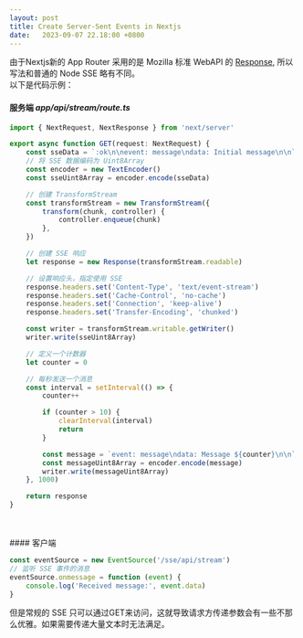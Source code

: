 ```yaml
---
layout: post
title: Create Server-Sent Events in Nextjs
date:   2023-09-07 22.18:00 +0800
---
```


由于Nextjs新的 App Router 采用的是 Mozilla 标准 WebAPI 的 [Response](https://developer.mozilla.org/en-US/docs/Web/API/Response), 所以写法和普通的 Node SSE 略有不同。
<br />
以下是代码示例：

#### 服务端 <i>app/api/stream/route.ts</i>
```typescript
import { NextRequest, NextResponse } from 'next/server'

export async function GET(request: NextRequest) {
    const sseData = `:ok\n\nevent: message\ndata: Initial message\n\n`
    // 将 SSE 数据编码为 Uint8Array
    const encoder = new TextEncoder()
    const sseUint8Array = encoder.encode(sseData)

    // 创建 TransformStream
    const transformStream = new TransformStream({
        transform(chunk, controller) {
            controller.enqueue(chunk)
        },
    })

    // 创建 SSE 响应
    let response = new Response(transformStream.readable)

    // 设置响应头，指定使用 SSE
    response.headers.set('Content-Type', 'text/event-stream')
    response.headers.set('Cache-Control', 'no-cache')
    response.headers.set('Connection', 'keep-alive')
    response.headers.set('Transfer-Encoding', 'chunked')

    const writer = transformStream.writable.getWriter()
    writer.write(sseUint8Array)

    // 定义一个计数器
    let counter = 0

    // 每秒发送一个消息
    const interval = setInterval(() => {
        counter++

        if (counter > 10) {
            clearInterval(interval)
            return
        }

        const message = `event: message\ndata: Message ${counter}\n\n`
        const messageUint8Array = encoder.encode(message)
        writer.write(messageUint8Array)
    }, 1000)

    return response
}
```

<br />
<br />
#### 客户端

```typescript
const eventSource = new EventSource('/sse/api/stream')
// 监听 SSE 事件的消息
eventSource.onmessage = function (event) {
    console.log('Received message:', event.data)
}
```

但是常规的 SSE 只可以通过GET来访问，这就导致请求方传递参数会有一些不那么优雅。如果需要传递大量文本时无法满足。
